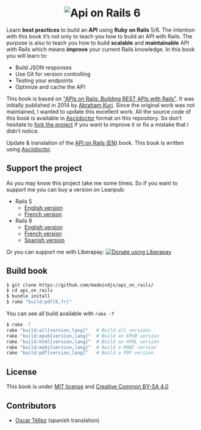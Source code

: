 <h1 align="center">
  <img src="rails6/fr/img/logo.svg" alt="Api on Rails 6" />
</h1>

Learn **best practices** to build an **API** using **Ruby on Rails** 5/6. The intention with this book it’s not only to teach you how to build an API with Rails. The purpose is also to teach you how to build **scalable** and **maintainable** API with Rails which means **improve** your current Rails knowledge. In this book you will learn to:

- Build JSON responses
- Use Git for version controlling
- Testing your endpoints
- Optimize and cache the API

This book is based on ["APIs on Rails: Building REST APIs with Rails"](http://apionrails.icalialabs.com/book/). It was initially published in 2014 by [Abraham Kuri](https://twitter.com/kurenn). Since the original work was not maintained, I wanted to update this excellent work. All the source code of this book is available in [Asciidoctor](https://asciidoctor.org/) format on this repository. So don’t hesitate to [fork the project](https://github.com/madeindjs/api_on_rails/fork) if you want to improve it or fix a mistake that I didn’t notice.

Update & translation of the [API on Rails (EN)](http://apionrails.icalialabs.com/book) book. This book is written using [Asciidoctor](https://asciidoctor.org).

## Support the project

As you may know this project take me some times. So if you want to support me you can buy a version on Leanpub:

- Rails 5
  - [English version](https://leanpub.com/apionrails5/)
  - [French version](https://leanpub.com/apionrails5-fr)
- Rails 6
  - [English version](https://leanpub.com/apionrails6/)
  - [French version](https://leanpub.com/apionrails6-fr)
  - [Spanish version](https://leanpub.com/apionrails6-es)

Or you can support me with Liberapay: <noscript><a href="https://liberapay.com/alexandre_rousseau/donate"><img alt="Donate using Liberapay" src="https://liberapay.com/assets/widgets/donate.svg"></a></noscript>

## Build book

~~~bash
$ git clone https://github.com/madeindjs/api_on_rails/
$ cd api_on_rails
$ bundle install
$ rake "build:pdf[6,fr]"
~~~

You can see all build available with `rake -T`

~~~bash
$ rake -T
rake "build:all[version,lang]"   # Build all versions
rake "build:epub[version,lang]"  # Build an EPUB version
rake "build:html[version,lang]"  # Build an HTML version
rake "build:mobi[version,lang]"  # Build a MOBI version
rake "build:pdf[version,lang]"   # Build a PDF version
~~~

## License

This book is under [MIT license](https://opensource.org/licenses/MIT) and [Creative Common BY-SA 4.0](https://creativecommons.org/licenses/by-sa/4.0/)

## Contributors

- [Oscar Téllez](https://github.com/oscartzgz) (spanish translation)
